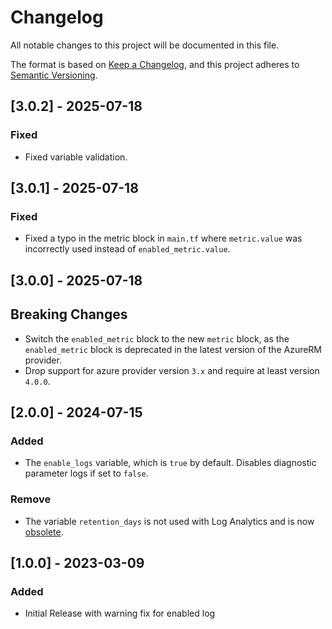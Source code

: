 <!-- markdownlint-disable MD024 -->
# Changelog

All notable changes to this project will be documented in this file.

The format is based on [Keep a Changelog](https://keepachangelog.com/en/1.0.0/),
and this project adheres to [Semantic Versioning](https://semver.org/spec/v2.0.0.html).

## [3.0.2] - 2025-07-18

### Fixed

- Fixed variable validation.

## [3.0.1] - 2025-07-18

### Fixed

- Fixed a typo in the metric block in `main.tf` where `metric.value` was incorrectly used instead of `enabled_metric.value`.

## [3.0.0] - 2025-07-18

## Breaking Changes

- Switch the `enabled_metric` block to the new `metric` block, as the `enabled_metric` block is deprecated in the latest version of the AzureRM provider.
- Drop support for azure provider version `3.x` and require at least version `4.0.0`.

## [2.0.0] - 2024-07-15

### Added

- The `enable_logs` variable, which is `true` by default. Disables diagnostic parameter logs if set to `false`.

### Remove

- The variable `retention_days` is not used with Log Analytics and is now [obsolete](https://learn.microsoft.com/en-us/azure/azure-monitor/essentials/migrate-to-azure-storage-lifecycle-policy?tabs=portal).

## [1.0.0] - 2023-03-09

### Added

- Initial Release with warning fix for enabled log
